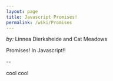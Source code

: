 ```yaml
---
layout: page
title: Javascript Promises!
permalink: /wiki/Promises
---
```


*by:* Linnea Dierksheide and Cat Meadows

Promises! In Javascript!!

--

cool cool
